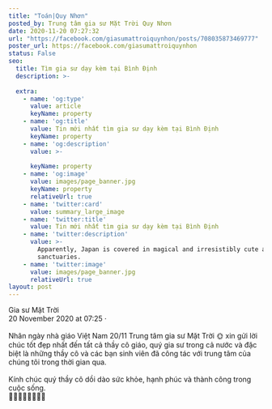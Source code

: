 ```yaml
---
title: "Toán|Quy Nhơn"
posted_by: Trung tâm gia sư Mặt Trời Quy Nhơn
date: 2020-11-20 07:27:32
url: "https://facebook.com/giasumattroiquynhon/posts/708035873469777"
poster_url: https://facebook.com/giasumattroiquynhon
status: False
seo:
  title: Tìm gia sư dạy kèm tại Bình Định
  description: >-
    
  extra:
    - name: 'og:type'
      value: article
      keyName: property
    - name: 'og:title'
      value: Tin mới nhất tìm gia sư dạy kèm tại Bình Định
      keyName: property
    - name: 'og:description'
      value: >-
        
      keyName: property
    - name: 'og:image'
      value: images/page_banner.jpg
      keyName: property
      relativeUrl: true
    - name: 'twitter:card'
      value: summary_large_image
    - name: 'twitter:title'
      value: Tin mới nhất tìm gia sư dạy kèm tại Bình Định
    - name: 'twitter:description'
      value: >-
        Apparently, Japan is covered in magical and irresistibly cute animal
        sanctuaries.
    - name: 'twitter:image'
      value: images/page_banner.jpg
      relativeUrl: true
layout: post
---
```

Gia sư Mặt Trời<br>20 November 2020 at 07:25 ·<br><br>Nhân ngày nhà giáo Việt Nam 20/11 Trung tâm gia sư Mặt Trời 🌞 xin gửi lời chúc tốt đẹp nhất đến tất cả thầy cô giáo, quý gia sư trong cả nước và đặc biệt là những thầy cô và các bạn sinh viên đã công tác với trung tâm của chúng tôi trong thời gian qua.<br><br>Kính chúc quý thầy cô dồi dào sức khỏe, hạnh phúc và thành công trong cuộc sống.<br>👩‍🏫👩‍🎓👨‍🏫👨‍🎓

